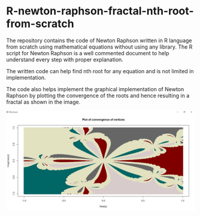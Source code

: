 # R-newton-raphson-fractal-nth-root-from-scratch
The repository contains the code of Newton Raphson written in R language from scratch using mathematical equations without using any library.  The R script for Newton Raphson is a well commented document to help understand  every step with proper explanation.

The written code can help find nth root for any equation and is not limited in implementation. 

The code also helps implement the graphical implementation of Newton Raphson by plotting the convergence of the roots and hence resulting in a fractal as shown in the image.

![](fractal.png)
